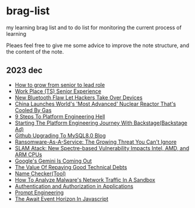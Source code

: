 # brag-list
my learning brag list and to do list for monitoring the current process of learning

Pleaes feel free to give me some advice to improve the note structure, and the content of the note.

## 2023 dec
- [How to grow from senior to lead role](./2023/dec/11/note.md#how-to-grow-from-senior-to-lead-role)
- [Work Place (TS) Senior Experience](./2023/dec/11/note.md#work-place-ts-senior-experience)
- [New Bluetooth Flaw Let Hackers Take Over Devices](./2023/dec/11/note.md#new-bluetooth-flaw-let-hackers-take-over-devices)
- [China Launches World's 'Most Advanced' Nuclear Reactor That's Cooled By Gas](./2023/dec/12/note.md#china-launches-worlds-most-advanced-nuclear-reactor-thats-cooled-by-gas-not-water)
- [9 Steps To Platform Engineering Hell](./2023/dec/12/note.md#9-steps-to-platform-engineering-hell)
- [Starting The Platform Engineering Journey With Backstage(Backstage Ad)](./2023/dec/12/note.md#starting-the-platform-engineering-journey-with-backstage)
- [Github Upgrading To MySQL8.0 Blog](./2023/dec/12/note.md#github-upgrading-to-mysql80-blog)
- [Ransomware-As-A-Service: The Growing Threat You Can't Ignore](./2023/dec/12/note.md#ransomware-as-a-service-the-growing-threat-you-cant-ignore)
- [SLAM Atack: New Spectre-based Vulnerability Impacts Intel, AMD, and ARM CPUs](./2023/dec/12/note.md#slam-atack-new-spectre-based-vulnerability-impacts-intel-amd-and-arm-cpus)
- [Google's Gemini Is Coming Out](./2023/dec/14/note.md#googles-gemini-is-coming-out)
- [The Value Of Repaying Good Technical Debts](./2023/dec/15/note.md#the-value-of-repaying-good-technical-debts)
- [Name Checker(Tool)](./2023/dec/15/note.md#name-checkertool)
- [How To Analyze Malware's Network Traffic In A Sandbox](./2023/dec/15/note.md#how-to-analyze-malwares-network-traffic-in-a-sandbox)
- [Authentication and Authorization in Applications](./2023/dec/22/note.md#authentication-and-authorization-in-applications)
- [Prompt Engineering](./2023/dec/22/note.md#prompt-engineering)
- [The Await Event Horizon In Javascript](./2023/dec/22/note.md#the-await-event-horizon-in-javascript)